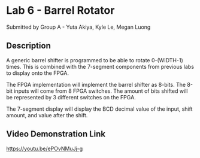 # Lab 6 - Barrel Rotator
Submitted by Group A - Yuta Akiya, Kyle Le, Megan Luong

## Description
A generic barrel shifter is programmed to be able to rotate 0-(WIDTH-1) times. This is combined with the 7-segment components from previous labs to display onto the FPGA. 

The FPGA implementation will implement the barrel shifter as 8-bits. The 8-bit inputs will come from 8 FPGA switches. The amount of bits shifted will be represented by 3 different switches on the FPGA. 

The 7-segment display will display the BCD decimal value of the input, shift amount, and value after the shift.

## Video Demonstration Link
https://youtu.be/ePOvNMuJj-g 
